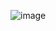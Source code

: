 ![image](https://cloud.githubusercontent.com/assets/627486/23236862/c8d5b3f8-f90f-11e6-89d3-e99e53afb01b.png)
